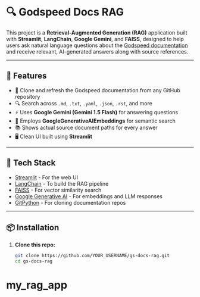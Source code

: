 # 🔍 Godspeed Docs RAG

This project is a **Retrieval-Augmented Generation (RAG)** application built with **Streamlit**, **LangChain**, **Google Gemini**, and **FAISS**, designed to help users ask natural language questions about the [Godspeed documentation](https://github.com/godspeedsystems/gs-documentation) and receive relevant, AI-generated answers along with source references.

---

## 🚀 Features

- 🔄 Clone and refresh the Godspeed documentation from any GitHub repository
- 🔍 Search across `.md`, `.txt`, `.yaml`, `.json`, `.rst`, and more
- ⚡ Uses **Google Gemini (Gemini 1.5 Flash)** for answering questions
- 🧠 Employs **GoogleGenerativeAIEmbeddings** for semantic search
- 📚 Shows actual source document paths for every answer
- 🖥️ Clean UI built using **Streamlit**

---

## 🧱 Tech Stack

- [Streamlit](https://streamlit.io/) - For the web UI
- [LangChain](https://www.langchain.com/) - To build the RAG pipeline
- [FAISS](https://github.com/facebookresearch/faiss) - For vector similarity search
- [Google Generative AI](https://ai.google.dev/) - For embeddings and LLM responses
- [GitPython](https://github.com/gitpython-developers/GitPython) - For cloning documentation repos

---

## 📦 Installation

1. **Clone this repo:**

   ```bash
   git clone https://github.com/YOUR_USERNAME/gs-docs-rag.git
   cd gs-docs-rag
# my_rag_app
